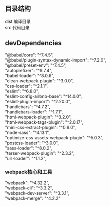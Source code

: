 ## 目录结构
  dist 编译目录  
  src 代码目录  

## devDependencies
  "@babel/core": "^7.4.5",  
  "@babel/plugin-syntax-dynamic-import": "^7.2.0",  
  "@babel/preset-env": "^7.4.5",  
  "autoprefixer": "^9.7.4",  
  "babel-loader": "^8.0.6",  
  "clean-webpack-plugin": "^3.0.0",  
  "css-loader": "^2.1.1",  
  "eslint": "^6.8.0",  
  "eslint-config-airbnb-base": "^14.0.0",  
  "eslint-plugin-import": "^2.20.0",  
  "handlebars": "^4.7.2",  
  "handlebars-loader": "^1.7.1",  
  "html-webpack-plugin": "^3.2.0",  
  "html-webpack-tags-plugin": "^2.0.17",  
  "mini-css-extract-plugin": "^0.9.0",  
  "node-sass": "^4.13.1",  
  "optimize-css-assets-webpack-plugin": "^5.0.3",  
  "postcss-loader": "^3.0.0",  
  "sass-loader": "^8.0.2",  
  "terser-webpack-plugin": "^2.3.2",  
  "url-loader": "^1.1.2",  

  ### webpack核心和工具
  "webpack": "^4.32.2",  
  "webpack-cli": "^3.3.2",  
  "webpack-dev-server": "^3.3.1",  
  "webpack-merge": "^4.2.2"  
